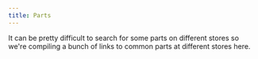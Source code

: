 ```yaml
---
title: Parts
---
```

It can be pretty difficult to search for some parts on different stores so
we're compiling a bunch of links to common parts at different stores here.
